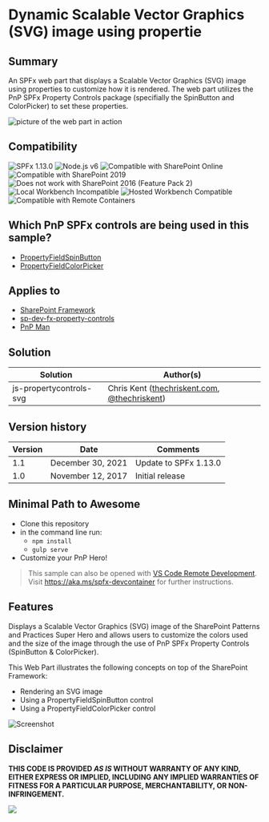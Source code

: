# Dynamic Scalable Vector Graphics (SVG) image using propertie

## Summary

An SPFx web part that displays a Scalable Vector Graphics (SVG) image using properties to customize how it is rendered. The web part utilizes the PnP SPFx Property Controls package (specifially the SpinButton and ColorPicker) to set these properties.

![picture of the web part in action](./assets/js-propertycontrols-svg.gif)


## Compatibility

![SPFx 1.13.0](https://img.shields.io/badge/SPFx-1.13.0-green.svg) 
![Node.js v6](https://img.shields.io/badge/Node.js-v14-green.svg) 
![Compatible with SharePoint Online](https://img.shields.io/badge/SharePoint%20Online-Compatible-green.svg)
![Compatible with SharePoint 2019](https://img.shields.io/badge/SharePoint%20Server%202019-Incompatible-red.svg)
![Does not work with SharePoint 2016 (Feature Pack 2)](https://img.shields.io/badge/SharePoint%20Server%202016%20(Feature%20Pack%202)-Incompatible-red.svg "SharePoint Server 2016 Feature Pack 2 requires SPFx 1.1")
![Local Workbench Incompatible](https://img.shields.io/badge/Local%20Workbench-Incompatible-red.svg)
![Hosted Workbench Compatible](https://img.shields.io/badge/Hosted%20Workbench-Compatible-green.svg)
![Compatible with Remote Containers](https://img.shields.io/badge/Remote%20Containers-Compatible-green.svg)

## Which PnP SPFx controls are being used in this sample?

* [PropertyFieldSpinButton](https://github.com/pnp/sp-dev-fx-property-controls/wiki/PropertyFieldSpinButton)
* [PropertyFieldColorPicker](https://github.com/pnp/sp-dev-fx-property-controls/wiki/PropertyFieldColorPicker)

## Applies to

* [SharePoint Framework](https://docs.microsoft.com/sharepoint/dev/spfx/sharepoint-framework-overview)
* [sp-dev-fx-property-controls](https://github.com/pnp/sp-dev-fx-property-controls)
* [PnP Man](https://github.com/thechriskent/PnPMan)

## Solution

Solution|Author(s)
--------|---------
js-propertycontrols-svg | Chris Kent ([thechriskent.com](https://thechriskent.com), [@thechriskent](https://twitter.com/thechriskent))

## Version history

Version|Date|Comments
-------|----|--------
1.1|December 30, 2021|Update to SPFx 1.13.0
1.0|November 12, 2017|Initial release



## Minimal Path to Awesome

- Clone this repository
- in the command line run:
  - `npm install`
  - `gulp serve`
- Customize your PnP Hero!

>  This sample can also be opened with [VS Code Remote Development](https://code.visualstudio.com/docs/remote/remote-overview). Visit https://aka.ms/spfx-devcontainer for further instructions.

## Features
Displays a Scalable Vector Graphics (SVG) image of the SharePoint Patterns and Practices Super Hero and allows users to customize the colors used and the size of the image through the use of PnP SPFx Property Controls (SpinButton & ColorPicker).

This Web Part illustrates the following concepts on top of the SharePoint Framework:

- Rendering an SVG image
- Using a PropertyFieldSpinButton control
- Using a PropertyFieldColorPicker control

![Screenshot](./assets/js-propertycontrols-svg.png)


## Disclaimer

**THIS CODE IS PROVIDED *AS IS* WITHOUT WARRANTY OF ANY KIND, EITHER EXPRESS OR IMPLIED, INCLUDING ANY IMPLIED WARRANTIES OF FITNESS FOR A PARTICULAR PURPOSE, MERCHANTABILITY, OR NON-INFRINGEMENT.**



<img src="https://pnptelemetry.azurewebsites.net/sp-dev-fx-webparts/samples/js-propertycontrols-svg" />
